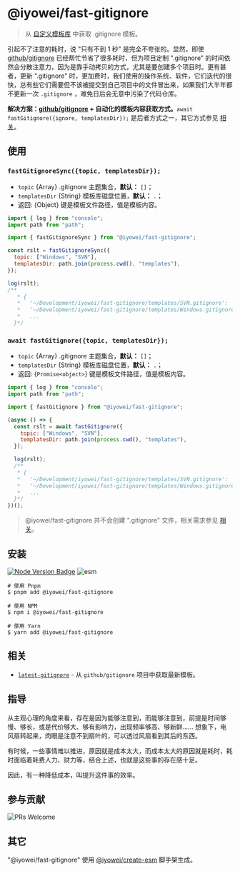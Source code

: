 # @iyowei/fast-gitignore

> 从 [自定义模板库][github/gitignore] 中获取 .gitignore 模板。

引起不了注意的耗时，说 "只有不到 1 秒" 是完全不夸张的。显然，即使 [github/gitignore][github/gitignore] 已经帮忙节省了很多耗时，但为项目定制 ".gitignore" 的时间依然会分散注意力，因为是靠手动拷贝的方式，尤其是要创建多个项目时。更有甚者，更新 ".gitignore" 时，更加费时，我们使用的操作系统、软件，它们迭代的很快，总有些它们需要但不该被提交到自己项目中的文件冒出来，如果我们大半年都不更新一次 `.gitignore` ，难免日后会无意中污染了代码仓库。

**解决方案：[github/gitignore][github/gitignore] + 自动化的模板内容获取方式。**`await fastGitignore({ignore, templatesDir});` 是后者方式之一，其它方式参见 [相关](#相关)。

## 使用

### `fastGitignoreSync({topic, templatesDir});`

- `topic` {Array} .gitignore 主题集合，**默认：** `[]`；
- `templatesDir` {String} 模板库磁盘位置，**默认：** `.`；
- 返回: {Object} 键是模板文件路径，值是模板内容。

```javascript
import { log } from "console";
import path from "path";

import { fastGitignoreSync } from "@iyowei/fast-gitignore";

const rslt = fastGitignoreSync({
  topic: ["Windows", "SVN"],
  templatesDir: path.join(process.cwd(), "templates"),
});

log(rslt);
/**
   * {
   *   '~/Development/iyowei/fast-gitignore/templates/SVN.gitignore': '.svn/\n'
   *   '~/Development/iyowei/fast-gitignore/templates/Windows.gitignore': '# Windows thumbnail cache files\n' + 'Thumbs.db\n' + 'Thumbs.db:encryptable\n' + 'ehthumbs.db\n' + 'ehthumbs_vista.db\n' + '\n' + '# Dump file\n' + '*.stackdump\n' + '\n' + '# Folder config file\n' + '[Dd]esktop.ini\n' + '\n' + '# Recycle Bin used on file shares\n' + '$RECYCLE.BIN \n' + '\n' + '# Windows Installer files\n' + '*.cab\n' + '*.msi\n' + '*.msix\n' + '*.msm\n' + '*.msp\n' + '\n' + '# Windows shortcuts\n' + '*.lnk\n',
   *   ...
  }*/
```

### `await fastGitignore({topic, templatesDir});`

- `topic` {Array} .gitignore 主题集合，**默认：** `[]`；
- `templatesDir` {String} 模板库磁盘位置，**默认：** `.`；
- 返回: {`Promise<object>`} 键是模板文件路径，值是模板内容。

```javascript
import { log } from "console";
import path from "path";

import { fastGitignore } from "@iyowei/fast-gitignore";

(async () => {
  const rslt = await fastGitignore({
    topic: ["Windows", "SVN"],
    templatesDir: path.join(process.cwd(), "templates"),
  });

  log(rslt);
  /**
   * {
   *   '~/Development/iyowei/fast-gitignore/templates/SVN.gitignore': '.svn/\n'
   *   '~/Development/iyowei/fast-gitignore/templates/Windows.gitignore': '# Windows thumbnail cache files\n' + 'Thumbs.db\n' + 'Thumbs.db:encryptable\n' + 'ehthumbs.db\n' + 'ehthumbs_vista.db\n' + '\n' + '# Dump file\n' + '*.stackdump\n' + '\n' + '# Folder config file\n' + '[Dd]esktop.ini\n' + '\n' + '# Recycle Bin used on file shares\n' + '$RECYCLE.BIN \n' + '\n' + '# Windows Installer files\n' + '*.cab\n' + '*.msi\n' + '*.msix\n' + '*.msm\n' + '*.msp\n' + '\n' + '# Windows shortcuts\n' + '*.lnk\n',
   *   ...
  }*/
})();
```

> @iyowei/fast-gitignore 并不会创建 ".gitignore" 文件，相关需求参见 [相关](#相关)。
## 安装

[![Node Version Badge][node version badge]][download node.js] ![esm][esm]

```shell
# 使用 Pnpm
$ pnpm add @iyowei/fast-gitignore

# 使用 NPM
$ npm i @iyowei/fast-gitignore

# 使用 Yarn
$ yarn add @iyowei/fast-gitignore
```

## 相关

- [`latest-gitignore`][latest-gitignore] - 从 `github/gitignore` 项目中获取最新模板。

## 指导

从主观心理的角度来看，存在是因为能够注意到，而能够注意到，前提是时间够慢、够长，或是代价够大、够有影响力，出现频率够高、够新鲜…… 想象下，电风扇转起来，肉眼是注意不到扇叶的，可以透过风扇看到其后的东西。

有时候，一些事情难以推进，原因就是成本太大，而成本太大的原因就是耗时，耗时面临着耗费人力、财力等，结合上述，也就是这些事的存在感十足。

因此，有一种降低成本，叫提升这件事的效率。

## 参与贡献

![PRs Welcome][prs welcome badge]

## 其它

"@iyowei/fast-gitignore" 使用 [@iyowei/create-esm][create-esm] 脚手架生成。



<!-- 链接 -->
[github/gitignore]: https://github.com/github/gitignore

[latest-gitignore]: https://github.com/iyowei/latest-gitignore

[node version badge]: https://img.shields.io/badge/node.js-%3E%3D12.20.0-brightgreen?style=flat&logo=Node.js
[download node.js]: https://nodejs.org/en/download/
[esm]: https://img.shields.io/badge/ESM-brightgreen?style=flat
[prs welcome badge]: https://img.shields.io/badge/PRs-welcome-brightgreen.svg?style=flat
[create-esm]: https://github.com/iyowei/create-esm


<!-- 更多文档细节，参考 https://github.com/iyowei/readme-templates -->
